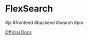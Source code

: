 # FlexSearch

#js #frontend #backend #search #pin



[Official Docs](https://github.com/nextapps-de/flexsearch)
